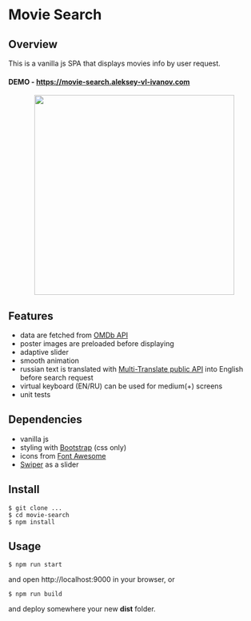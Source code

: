 # Movie Search

## Overview

This is a vanilla js SPA that displays movies info by user request.

#### DEMO - https://movie-search.aleksey-vl-ivanov.com

<div align="center">
<img src="https://user-images.githubusercontent.com/14129152/81660958-c9c2d300-947e-11ea-8c2b-85c5a6683dfb.png" width="400px">
</div>

## Features

- data are fetched from [OMDb API](http://www.omdbapi.com)
- poster images are preloaded before displaying
- adaptive slider
- smooth animation
- russian text is translated with [Multi-Translate public API](https://multi-translate-public-api.rekon.uk/docs) into English before search request
- virtual keyboard (EN/RU) can be used for medium(+) screens
- unit tests

## Dependencies

- vanilla js
- styling with [Bootstrap](https://bootswatch.com/cosmo/) (css only)
- icons from [Font Awesome](https://fontawesome.com/v4.7.0/)
- [Swiper](https://swiperjs.com) as a slider

## Install

```
$ git clone ...
$ cd movie-search
$ npm install
```

## Usage

```
$ npm run start
```

and open http://localhost:9000 in your browser, or

```
$ npm run build
```

and deploy somewhere your new **dist** folder.
